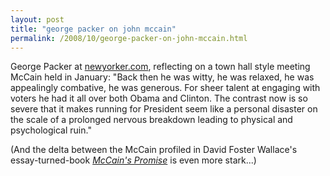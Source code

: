 ```yaml
---
layout: post
title: "george packer on john mccain"
permalink: /2008/10/george-packer-on-john-mccain.html
---
```


<p>George Packer at <a href="http://www.newyorker.com/online/blogs/georgepacker/2008/10/heraclitus-was.html">newyorker.com</a>, reflecting on a town hall style meeting McCain held in January: "Back then he was witty, he was relaxed, he was appealingly combative, he was generous. For sheer talent at engaging with voters he had it all over both Obama and Clinton. The contrast now is so severe that it makes running for President seem like a personal disaster on the scale of a prolonged nervous breakdown leading to physical and psychological ruin."</p>

<p>(And the delta between the McCain profiled in David Foster Wallace's essay-turned-book <em><a href="http://www.amazon.com/gp/product/0316040533?ie=UTF8&amp;tag=statingtheobviou&amp;linkCode=as2&amp;camp=1789&amp;creative=390957&amp;creativeASIN=0316040533">McCain's Promise</a></em> is even more stark...)</p>



